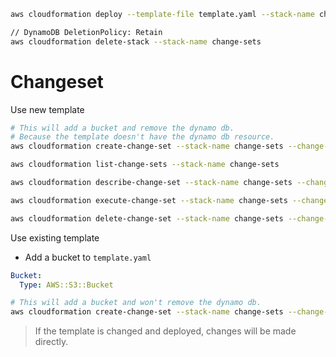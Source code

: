 ```sh
aws cloudformation deploy --template-file template.yaml --stack-name change-sets

// DynamoDB DeletionPolicy: Retain
aws cloudformation delete-stack --stack-name change-sets
```

# Changeset

Use new template

```sh
# This will add a bucket and remove the dynamo db.
# Because the template doesn't have the dynamo db resource.
aws cloudformation create-change-set --stack-name change-sets --change-set-name SampleChangeSet --template-body file://template2.yaml

aws cloudformation list-change-sets --stack-name change-sets

aws cloudformation describe-change-set --stack-name change-sets --change-set-name SampleChangeSet

aws cloudformation execute-change-set --stack-name change-sets --change-set-name SampleChangeSet

aws cloudformation delete-change-set --stack-name change-sets --change-set-name SampleChangeSet
```

Use existing template

- Add a bucket to `template.yaml`

```yaml
Bucket:
  Type: AWS::S3::Bucket
```

```sh
# This will add a bucket and won't remove the dynamo db.
aws cloudformation create-change-set --stack-name change-sets --change-set-name SampleChangeSet --template-body file://template.yaml
```

> If the template is changed and deployed, changes will be made directly.
